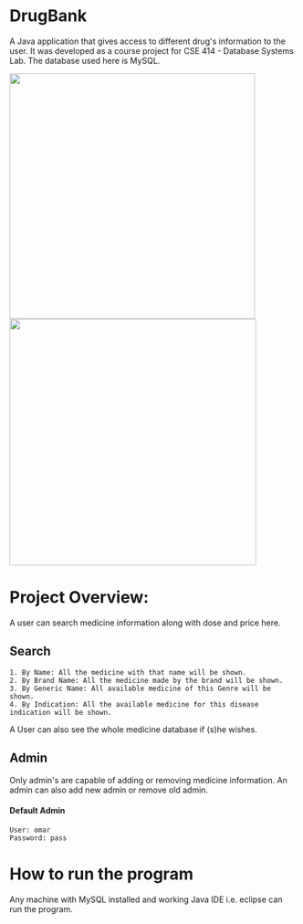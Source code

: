 # DrugBank
A Java application that gives access to different drug's information to the user. It was developed as a course project for CSE 414 - Database Systems Lab. The database used here is MySQL.

<img src = "https://user-images.githubusercontent.com/52358417/79293877-8ebc9680-7ef6-11ea-83cb-f9a1ddaface6.png" width ="430" /> <img src = "https://user-images.githubusercontent.com/52358417/79293882-8fedc380-7ef6-11ea-855c-ae5068b29243.png" width ="432" />

# Project Overview:
A user can search medicine information along with dose and price here.
## Search
    1. By Name: All the medicine with that name will be shown.
    2. By Brand Name: All the medicine made by the brand will be shown.
    3. By Generic Name: All available medicine of this Genre will be shown.
    4. By Indication: All the available medicine for this disease indication will be shown.
A User can also see the whole medicine database if (s)he wishes.
## Admin
Only admin's are capable of adding or removing medicine information. An admin can also add new admin or remove old admin.
#### Default Admin
    User: omar
    Password: pass
    
# How to run the program
Any machine with MySQL installed and working Java IDE i.e. eclipse can run the program.
